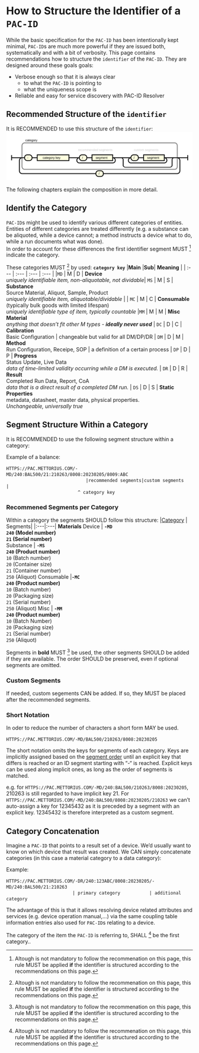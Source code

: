
# How to Structure the Identifier of a ``PAC-ID``

While the basic specification for the `PAC-ID` has been intentionally kept minimal, `PAC-ID`s are much more powerful if they are issued both, systematically and with a bit of verbosity. This page contains recommendations how to structure the `identifier` of the `PAC-ID`. 
They are designed around these goals goals:

- Verbose enough so that it is always clear
  - to what the `PAC-ID` is pointing to
  - what the uniqueness scope is
- Reliable and easy for service discovery with PAC-ID Resolver

## Recommended Structure of the `identifier`
It is RECOMMENDED to use this structure of the `identifier`:
![Segment groups](images/identifier-recommended-structure.svg )


The following chapters explain the composition in more detail.


## Identify the Category
`PAC-ID`s might be used to identify various different categories of entities. Entities of different categories are treated differently (e.g. a substance can be aliquoted, while a device cannot; a method instructs a device what to do, while a run documents what was done). <br>
In order to account for these differences the first identifier segment MUST [^1] indicate the category.

These categories MUST [^1] by used:
**`category key`** |**Main** |**Sub**| **Meaning** |
| :--- | :--- | :--- | :--- |
|`MD` | M | D | **Device** <br> _uniquely identifiable item, non-aliquotable, not dividable_| 
 `MS` | M | S | **Substance** <br> Source Material, Aliquot, Sample, Product <br> _uniquely identifiable item, aliquotable/dividable_ |
| `MC` | M | C | **Consumable** <br> (typically bulk goods with limited lifespan) <br> _uniquely identifiable type of item, typically countable_ 
|`MM` | M | M | **Misc Material** <br> _anything that doesn’t fit other M types - **ideally never used**_ 
| `DC` | D | C | **Calibration** <br> Basic Configuration | changeable but valid for all DM/DP/DR 
| `DM` | D | M | **Method** <br> Run Configuration, Receipe, SOP | a definition of a certain process 
| `DP` | D | P | **Progress** <br> Status Update, Live Data <br> _data of time-limited validity occurring while a DM is executed._
| `DR` | D | R | **Result** <br> Completed Run Data, Report, CoA <br> _data that is a direct result of a completed DM run._
| `DS` | D | S | **Static Properties** <br> metadata, datasheet, master data, physical properties. <br> _Unchangeable, universally true_ 





## Segment Structure Within a Category 
It is RECOMMENDED to use the following segment structure within a category:

Example of a balance:
```
HTTPS://PAC.METTORIUS.COM/-MD/240:BAL500/21:210263/8008:20230205/8009:ABC
                              |recommended segments|custom segments      |
                           ^ category key
```

### Recommened Segments per Category
Within a category the segments SHOULD follow this structure:
|[Category](#categories) | Segments|
|:---|:---|
**Materials**
Device | **`-MD` <br>`240` (Model number) <br> `21`  (Serial number)** <br>
Substance | **`-MS` <br> `240`  (Product number)** <br> `10`  (Batch number) <br> `20`  (Container size) <br> `21`  (Container number) <br> `250` (Aliquot)
Consumable |**`-MC` <br> `240`  (Product number)** <br> `10` (Batch number) <br> `20` (Packaging size) <br> `21` (Serial number) <br> `250`  (Aliquot)
Misc | **`-MM` <br> `240` (Product number)** <br> `10`  (Batch Number) <br> `20` (Packaging size) <br> `21` (Serial number) <br> `250` (Aliquot)


Segments in **bold** MUST [^1] be used, the other segments SHOULD be added if they are available. The order SHOULD be preserved, even if optional segments are omitted.


### Custom Segments
If needed, custom segements CAN be added. If so, they MUST be placed after the recommended segments.

### Short Notation
In oder to reduce the number of characters a short form MAY be used. 

```
HTTPS://PAC.METTORIUS.COM/-MD/BAL500/210263/8008:20230205
```

The short notation omits the keys for segments of each category. Keys are implicitly assigned based on the [segment order](#Best-practice-for-segment-structure-within-a-category) until an explicit key that differs is reached or an ID segment starting with “-“ is reached.
Explicit keys can be used along implicit ones, as long as the order of segments is matched.

e.g. for ``HTTPS://PAC.METTORIUS.COM/-MD/240:BAL500/210263/8008:20230205``, 210263 is still regarded to have implicit key 21. For ``HTTPS://PAC.METTORIUS.COM/-MD/240:BAL500/8008:20230205/210263`` we can’t auto-assign a key for 12345432 as it is preceded by a segment with an explicit key. 12345432 is therefore interpreted as a custom segment.



## Category Concatenation
Imagine a `PAC-ID` that points to a result set of a device. We’d usually want to know on which device that result was created. We CAN simply concatenate categories (in this case a material category to a data category):

Example:
```
HTTPS://PAC.METTORIUS.COM/-DR/240:123ABC/8008:20230205/-MD/240:BAL500/21:210263
                         | primary category           | additional category
```

The advantage of this is that it allows resolving device related attributes and services (e.g. device operation manual,…) via the same coupling table information entries also used for `PAC-ID`s relating to a device.

The category of the item the `PAC-ID` is referring to, SHALL [^1] be the first category.. 


[^1]: Altough is not mandatory to follow the recommenation on this page, this rule MUST be applied **if** the identifier is structured according to the recommendations on this page.
